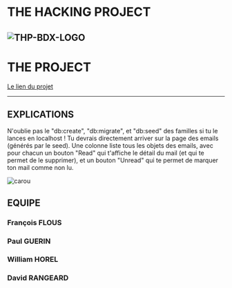 # THE HACKING PROJECT
![THP-BDX-LOGO](http://image.noelshack.com/fichiers/2018/45/1/1541412703-thpbdx1.png)
---
# THE PROJECT

[Le lien du projet](https://??????.herokuapp.com/)

---
## EXPLICATIONS

N'oublie pas le "db:create", "db:migrate", et "db:seed" des familles si tu le lances en localhost !
Tu devrais directement arriver sur la page des emails (générés par le seed). Une colonne liste tous les objets des emails, avec pour chacun un bouton "Read" qui t'affiche le détail du mail (et qui te permet de le supprimer), et un bouton "Unread" qui te permet de marquer ton mail comme non lu.

![carou](https://i.gifer.com/XNF.gif)


## EQUIPE

### François FLOUS

### Paul GUERIN

### William HOREL

### David RANGEARD


